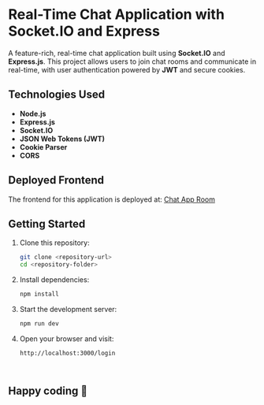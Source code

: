# Real-Time Chat Application with Socket.IO and Express

A feature-rich, real-time chat application built using **Socket.IO** and **Express.js**. This project allows users to join chat rooms and communicate in real-time, with user authentication powered by **JWT** and secure cookies.

## Technologies Used

- **Node.js**
- **Express.js**
- **Socket.IO**
- **JSON Web Tokens (JWT)**
- **Cookie Parser**
- **CORS**

## Deployed Frontend

The frontend for this application is deployed at: [Chat App Room](https://chat-app-room.vercel.app)


## Getting Started

1. Clone this repository:
   ```bash
   git clone <repository-url>
   cd <repository-folder>
   ```

2. Install dependencies:
   ```bash
   npm install
   ```

3. Start the development server:
   ```bash
   npm run dev
   ```

4. Open your browser and visit:
   ```
   http://localhost:3000/login



## Happy coding 🚀

